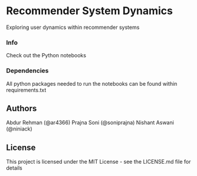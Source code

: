 # Recommender System Dynamics

Exploring user dynamics within recommender systems

### Info 

Check out the Python notebooks 

### Dependencies

All python packages needed to run the notebooks can be found within requirements.txt

## Authors

Abdur Rehman (@ar4366)
Prajna Soni (@soniprajna)
Nishant Aswani (@niniack)

## License

This project is licensed under the MIT License - see the LICENSE.md file for details